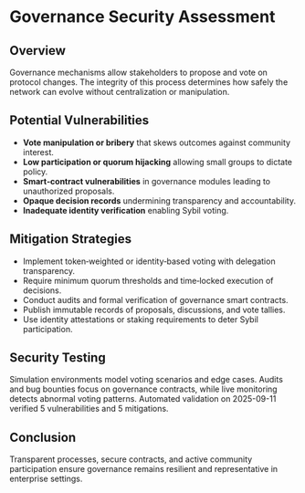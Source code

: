 # Governance Security Assessment

## Overview
Governance mechanisms allow stakeholders to propose and vote on protocol changes. The integrity of this process determines how safely the network can evolve without centralization or manipulation.

## Potential Vulnerabilities
- **Vote manipulation or bribery** that skews outcomes against community interest.
- **Low participation or quorum hijacking** allowing small groups to dictate policy.
- **Smart‑contract vulnerabilities** in governance modules leading to unauthorized proposals.
- **Opaque decision records** undermining transparency and accountability.
- **Inadequate identity verification** enabling Sybil voting.

## Mitigation Strategies
- Implement token‑weighted or identity‑based voting with delegation transparency.
- Require minimum quorum thresholds and time‑locked execution of decisions.
- Conduct audits and formal verification of governance smart contracts.
- Publish immutable records of proposals, discussions, and vote tallies.
- Use identity attestations or staking requirements to deter Sybil participation.

## Security Testing
Simulation environments model voting scenarios and edge cases. Audits and bug bounties focus on governance contracts, while live monitoring detects abnormal voting patterns.
Automated validation on 2025-09-11 verified 5 vulnerabilities and 5 mitigations.

## Conclusion
Transparent processes, secure contracts, and active community participation ensure governance remains resilient and representative in enterprise settings.
